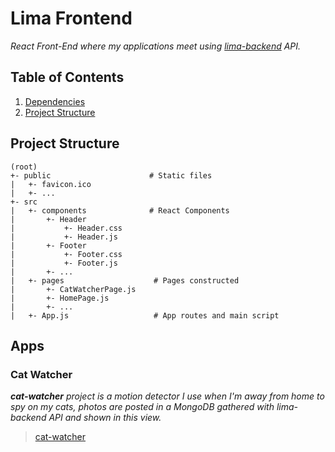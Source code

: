 # Lima Frontend
_React Front-End where my applications meet using [lima-backend](https://github.com/R-dVL/lima-backend) API._


## Table of Contents
1. [Dependencies](#Dependencies)
2. [Project Structure](#Project%20Structure)


## Project Structure
~~~text
(root)
+- public                      # Static files
|   +- favicon.ico
|   +- ...
+- src
|   +- components              # React Components
|       +- Header
|           +- Header.css
|           +- Header.js
|       +- Footer
|           +- Footer.css
|           +- Footer.js
|       +- ...
|   +- pages                    # Pages constructed
|       +- CatWatcherPage.js
|       +- HomePage.js
|       +- ...
|   +- App.js                   # App routes and main script
~~~


## Apps
### Cat Watcher
___cat-watcher__ project is a motion detector I use when I'm away from home to spy on my cats, photos are posted in a MongoDB gathered with _lima-backend_ API and shown in this view._
> [cat-watcher](https://github.com/R-dVL/cat-watcher)

